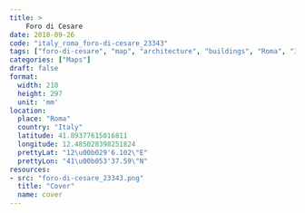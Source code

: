 ```yaml
---
title: > 
    Foro di Cesare
date: 2018-09-26
code: "italy_roma_foro-di-cesare_23343"
tags: ["foro-di-cesare", "map", "architecture", "buildings", "Roma", "Italy"]
categories: ["Maps"]
draft: false
format:
  width: 210
  height: 297
  unit: 'mm'
location:
  place: "Roma"
  country: "Italy"
  latitude: 41.89377615016811
  longitude: 12.485028398251824
  prettyLat: "12\u00b029'6.102\"E"
  prettyLon: "41\u00b053'37.59\"N"
resources:
- src: "foro-di-cesare_23343.png"
  title: "Cover"
  name: cover
---
```

